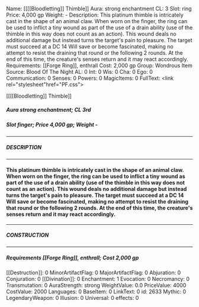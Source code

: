 Name: [[[[Bloodletting]] Thimble]]
Aura: strong enchantment
CL: 3
Slot: ring
Price: 4,000 gp
Weight: -
Description: This platinum thimble is intricately cast in the shape of an animal claw. When worn on the finger, the ring can be used to inflict a tiny wound as part of the use of a drain ability (use of the thimble in this way does not count as an action). This wound deals no additional damage but instead turns the target's pain to pleasure. The target must succeed at a DC 14 Will save or become fascinated, making no attempt to resist the draining that round or the following 2 rounds. At the end of this time, the creature's senses return and it may react accordingly.
Requirements: [[Forge Ring]], enthrall
Cost: 2,000 gp
Group: Wondrous Item
Source: Blood Of The Night
AL: 0
Int: 0
Wis: 0
Cha: 0
Ego: 0
Communication: 0
Senses: 0
Powers: 0
MagicItems: 0
FullText: <link rel="stylesheet"href="PF.css"><div class="heading"><p class="alignleft">[[[[Bloodletting]] Thimble]]</p><div style="clear: both;"></div></div><div><h5><b>Aura </b>strong enchantment; <b>CL </b>3rd</h5><h5><b>Slot </b>finger; <b>Price </b>4,000 gp; <b>Weight </b>-</h5></div><hr/><div><h5><b>DESCRIPTION</b></h5></div><hr/><div><h4><p>This platinum thimble is intricately cast in the shape of an animal claw. When worn on the finger, the ring can be used to inflict a tiny wound as part of the use of a drain ability (use of the thimble in this way does not count as an action). This wound deals no additional damage but instead turns the target's pain to pleasure. The target must succeed at a DC 14 Will save or become fascinated, making no attempt to resist the draining that round or the following 2 rounds. At the end of this time, the creature's senses return and it may react accordingly.</p></h4></div><hr/><div><h5><b>CONSTRUCTION</b></h5></div><hr/><div><h5><b>Requirements </b>[[Forge Ring]], <i>enthrall</i>; <b>Cost </b>2,000 gp</h5></div>
[[Destruction]]: 0
MinorArtifactFlag: 0
MajorArtifactFlag: 0
Abjuration: 0
Conjuration: 0
[[Divination]]: 0
Enchantment: 1
Evocation: 0
Necromancy: 0
Transmutation: 0
AuraStrength: strong
WeightValue: 0.0
PriceValue: 4000
CostValue: 2000
Languages: 0
BaseItem: 0
LinkText: 0
id: 2633
Mythic: 0
LegendaryWeapon: 0
Illusion: 0
Universal: 0
effects: 0
